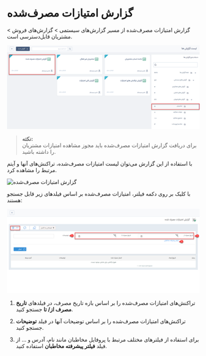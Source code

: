 # گزارش امتیازات مصرف‌شده 
 گزارش امتیازات مصرف‌شده از مسیر گزارش‌های سیستمی > گزارش‌های فروش > مشتریان قابل‌دسترسی است.

![امتیازات مصرف‌شده](./Image/consumed-scores.png)

> **نکته:** <br> برای دریافت گزارش امتیازات مصرف‌شده باید مجوز  مشاهده‌ امتیازات مشتریان را داشته باشید.

با استفاده از این گزارش می‌توان لیست امتیازات مصرف‌شده، تراکنش‌های آنها و آیتم مرتبط را مشاهده کرد. 

![گزارش امتیازات مصرف‌شده](63.png)

با کلیک بر روی دکمه فیلتر، امتیازات مصرف‌شده بر اساس فیلدهای زیر قابل جستجو هستند:  

![فیلتر امتیازات مصرف‌شده](./Image/consumed-scores-filter.png)

1. تراکنش‌های امتیازات مصرف‌شده را بر اساس بازه تاریخ مصرف، در فیلدهای **تاریخ مصرف از/ تا** جستجو کنید.

2. تراکنش‌های امتیازات مصرف‌شده را بر اساس توضیحات آنها در فیلد **توضیحات** جستجو کنید.

3.   برای استفاده از فیلترهای مختلف مرتبط با پروفایل مخاطبان مانند نام، آدرس و ... از فیلد **فیلتر پیشرفته مخاطبان** استفاده کنید.